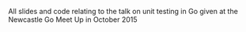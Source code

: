 All slides and code relating to the talk on unit testing in Go given at the Newcastle Go Meet Up in October 2015
